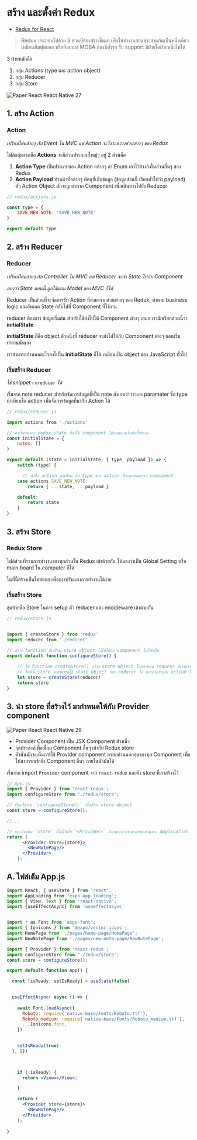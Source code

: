 
# สร้าง และตั้งค่า Redux

- [Redux for React](https://redux.js.org/basics/usage-with-react)

> Redux ประกอบไปด้วย 3 ส่วนที่ต้องสร้างขึ้นมา เพื่อให้ทำงานสอดประสานกันเป็นหนึ่งเดียว เหมือนทีมฟุตบอล หรือทีมเกมส์​ MOBA ต้องมีทั้งรุก รับ support มีฝ่ายใดฝ่ายหนึ่งไม่ได้ 

3 ฝ่ายหลักคือ 
1. กลุ่ม Actions (type และ action object)
2. กลุ่ม Reducer
3. กลุ่ม Store

![Paper React   React Native 27](https://user-images.githubusercontent.com/85179/63178797-f921ec00-c074-11e9-9781-48541785d151.png)


## 1. สร้าง Action 

### Action

_เปรียบได้คล้ายๆ กับ Event ใน MVC แต่ Action จะวิ่งระหว่างส่วนต่างๆ ของ Redux_

ไฟล์กลุ่มแรกคือ **Actions** จะมีส่วนประกอบใหญ่ๆ อยู่ 2 ส่วนคือ 

1. **Action Type** เป็นประเภทของ Action คล้ายๆ ค่า Enum เอาไว้อ้างอิงในส่วนอื่นๆ ของ Redux
2. **Action Payload** ทำหน้าที่คล้ายๆ พัศดุที่เก็บข้อมูล (ข้อมูลส่วนนี้ เรียกทั่วไปว่า payload) ตัว Action Object มักจะถูกส่งจาก Component เพื่อเดินทางไปยัง Reducer

```js
// redux/actions.js

const type = {
    SAVE_NEW_NOTE: 'SAVE_NEW_NOTE'
}

export default type
```



## 2. สร้าง Reducer

### Reducer

_เปรียบได้คล้ายๆ กับ Controller ใน MVC แต่ Reducer จะส่ง State ให้กับ Component_

_มองว่า State ตอนนี้ ถูกใช้แทน Model ของ MVC ก็ได้_

Reducer เป็นส่วนที่จะจัดการรับ Action ที่ส่งมาจากส่วนต่างๆ ของ Redux, ทำตาม business logic และอัพเดต State กลับไปที่ Component ที่ใช้งาน

reducer ต้องการ ข้อมูลเริ่มต้น สำหรับใช้ส่งไปให้ Component ต่างๆ เสมอ เรามักเรียกส่วนนี้ว่า **initialState**

**initialState** ก็คือ object ตัวหนึ่งที่ reducer จะส่งไปให้กับ Component ต่างๆ ตอนเริ่มทำงานนั่นเอง

เราสามารถกำหนดอะไรลงไปใน **initialState** ก็ได้ เหมือนเป็น object ของ JavaScript ทั่วไป

### เริ่มสร้าง Reducer

_ใช่้ snippet `rxreducer` ได้_

เริ่มจาก note reducer สำหรับจัดการข้อมูลที่เป็น note
สังเกตว่า เราเอา parameter ชื่อ type มาเทียบชื่อ action เพื่อจัดการข้อมูลที่มากับ Action ได้

```jsx
// redux/reducer.js

import actions from './actions'

// ค่าเริ่มต้นของ redux state ที่ส่งให้ component ใช้งานตอนเริ่มต้นโปรเจค
const initialState = {
    notes: []
}

export default (state = initialState, { type, payload }) => {
    switch (type) {

      // นำชื่อ action มาเทียบ กับ type ของ action ที่จะถูกส่งมาจาก component
    case actions.SAVE_NEW_NOTE:
        return { ...state, ...payload }

    default:
        return state
    }
}
```


## 3. สร้าง Store

### Redux Store

ไฟล์ส่วนที่รวมการทำงานของทุกส่วนใน Redux เข้าด้วยกัน ให้มองว่าเป็น Global Setting หรือ main board ใน computer ก็ได้ 

ในที่นี้สร้างเป็นไฟล์แยก เพื่อการปรับแต่งการทำงานได้ง่าย

### เริ่มสร้าง Store

สุดท้ายคือ Store ในการ setup ตัว reducer และ middleware เข้าด้วยกัน

```jsx
// redux/store.js


import { createStore } from 'redux'
import reducer from './reducer'

// สร้าง function ที่เตรียม store object ไว้ไปใช้กับ component ในไฟล์อื่น
export default function configureStore() {
    
    // ใช้ function createStore() สร้าง store object โดยกำหนด reducer ที่เราสร้างไว้ลงไป
    // ในที่นี้ store จะสามารถใช้ state object จาก reducer ได้ และสามารถส่ง action ให้ reducer ได้เช่นกัน
    let store = createStore(reducer)
    return store
}
```

## 3. นำ store ที่สร้างไว้ มากำหนดให้กับ Provider component 

![Paper React   React Native 29](https://user-images.githubusercontent.com/85179/63178875-1b1b6e80-c075-11e9-82a6-d187cfcc7606.png)

- Provider Component เป็น JSX Component ตัวหนึ่ง
- จุดประสงค์เพื่อเชื่อม Component อื่นๆ เข้ากับ Redux store
- ดังนั้นมักจะเห็นการใช้ Provider component ครอบด้านนอกสุดของทุก Component เพื่อให้สามารถเข้าถึง Component อื่นๆ ภายในตัวมันได้

เริ่มจาก import `Provider` component จาก `react-redux` และตัว store ที่เราสร้างไว้ 

```jsx
// App.js
import { Provider } from 'react-redux';
import configureStore from "./redux/store";

// เรียกใช้งาน `configureStore()` เพื่อสร้าง store object
const store = configureStore();

//...

// และกำหนด `store` ที่ได้ให้กับ `<Provider>` สังเกตว่าเราจะครอบทุกส่วนของ Application 
return (
      <Provider store={store}>
        <NewNotePage/>
      </Provider>
    );
```


## A. ไฟล์เต็ม App.js 

```jsx
import React, { useState } from 'react';
import AppLoading from 'expo-app-loading';
import { View, Text } from 'react-native';
import {useEffectAsync} from 'useeffectasync'


import * as Font from 'expo-font';
import { Ionicons } from '@expo/vector-icons';
import HomePage from './pages/home-page/HomePage';
import NewNotePage from './pages/new-note-page/NewNotePage';

import { Provider } from 'react-redux';
import configureStore from "./redux/store";
const store = configureStore();

export default function App() {

  const [isReady, setIsReady] = useState(false)

  
  useEffectAsync( async () => {
   
    await Font.loadAsync({
      Roboto: require('native-base/Fonts/Roboto.ttf'),
      Roboto_medium: require('native-base/Fonts/Roboto_medium.ttf'),
      ...Ionicons.font,
    })

  
    setIsReady(true)
  }, [])


   
    if (!isReady) {
      return <View></View>;

    }

    return (
      <Provider store={store}>
        <NewNotePage/>
      </Provider>
    );
  
}
```
